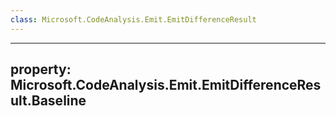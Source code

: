 ```yaml
---
class: Microsoft.CodeAnalysis.Emit.EmitDifferenceResult
---
```


---
property: Microsoft.CodeAnalysis.Emit.EmitDifferenceResult.Baseline
---

